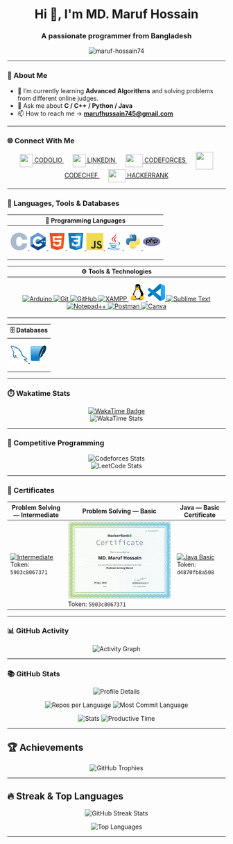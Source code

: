 <h1 align="center">Hi 👋, I'm MD. Maruf Hossain</h1>
<h3 align="center">A passionate programmer from Bangladesh</h3>

<p align="center">
  <img src="https://komarev.com/ghpvc/?username=maruf-hossain74&label=Profile%20views&color=0e75b6&style=flat" alt="maruf-hossain74" />
</p>

---

### 🧠 About Me

- 🌱 I’m currently learning **Advanced Algorithms** and solving problems from different online judges.  
- 💬 Ask me about **C / C++ / Python / Java**  
- 📫 How to reach me → **marufhussain745@gmail.com**

---

### 🌐 Connect With Me

<p align="center">
  <a href="https://codolio.com/profile/Maruf_Hossain" target="blank">
    <img align="center" src="https://codolio.com/codolio_assets/codolio.svg" height="30" width="30" />
    CODOLIO
  </a> &nbsp;&nbsp;&nbsp;&nbsp;
  <a href="https://bd.linkedin.com/in/maruf-hossain-257554309?trk=public_post_feed-actor-name" target="blank">
    <img align="center" src="https://encrypted-tbn0.gstatic.com/images?q=tbn:ANd9GcRJeJlx-HEr29YIB4b0GVBxDSAEEmQnRNFcMQ&s" height="30" width="30" />
    LINKEDIN
  </a> &nbsp;&nbsp;&nbsp;&nbsp;
  <a href="https://codeforces.com/profile/marufhussain745" target="blank">
    <img align="center" src="https://raw.githubusercontent.com/rahuldkjain/github-profile-readme-generator/master/src/images/icons/Social/codeforces.svg" height="30" width="40" />
    CODEFORCES
  </a> &nbsp;&nbsp;&nbsp;&nbsp;
  <a href="https://www.codechef.com/users/marufhussain74" target="blank">
    <img align="center" src="https://img.icons8.com/color/512/codechef.png" height="40" width="40" />
    CODECHEF
  </a> &nbsp;&nbsp;&nbsp;&nbsp;
  <a href="https://www.hackerrank.com/marufhussain745" target="blank">
    <img align="center" src="https://raw.githubusercontent.com/rahuldkjain/github-profile-readme-generator/master/src/images/icons/Social/hackerrank.svg" height="30" width="40" />
    HACKERRANK
  </a>
</p>

---

### 🧰 Languages, Tools & Databases

<div align="center">
  
| 🧠 Programming Languages |
|---|
|<p align="center"> <a href="https://www.cprogramming.com/" target="_blank" rel="noopener noreferrer" title="C"> <img src="https://raw.githubusercontent.com/devicons/devicon/master/icons/c/c-original.svg" width="40" height="40" alt="C"/> </a> <a href="https://www.w3schools.com/cpp/" target="_blank" rel="noopener noreferrer" title="C++"> <img src="https://raw.githubusercontent.com/devicons/devicon/master/icons/cplusplus/cplusplus-original.svg" width="40" height="40" alt="C++"/> </a> <a href="https://developer.mozilla.org/en-US/docs/Web/HTML" target="_blank" rel="noopener noreferrer" title="HTML5"> <img src="https://raw.githubusercontent.com/devicons/devicon/master/icons/html5/html5-original.svg" width="40" height="40" alt="HTML5"/> </a> <a href="https://developer.mozilla.org/en-US/docs/Web/CSS" target="_blank" rel="noopener noreferrer" title="CSS3"> <img src="https://raw.githubusercontent.com/devicons/devicon/master/icons/css3/css3-original.svg" width="40" height="40" alt="CSS3"/> </a> <a href="https://developer.mozilla.org/en-US/docs/Web/JavaScript" target="_blank" rel="noopener noreferrer" title="JavaScript"> <img src="https://raw.githubusercontent.com/devicons/devicon/master/icons/javascript/javascript-original.svg" width="40" height="40" alt="JavaScript"/> </a> <a href="https://www.java.com" target="_blank" rel="noopener noreferrer" title="Java"> <img src="https://raw.githubusercontent.com/devicons/devicon/master/icons/java/java-original.svg" width="40" height="40" alt="Java"/> </a> <a href="https://www.python.org" target="_blank" rel="noopener noreferrer" title="Python"> <img src="https://raw.githubusercontent.com/devicons/devicon/master/icons/python/python-original.svg" width="40" height="40" alt="Python"/> </a> <a href="https://www.php.net/" target="_blank" rel="noopener noreferrer" title="PHP"> <img src="https://raw.githubusercontent.com/devicons/devicon/master/icons/php/php-original.svg" width="40" height="40" alt="PHP"/> </a> </p>|

| ⚙️ Tools & Technologies |
|---|
| <p align="center"> <a href="https://www.arduino.cc/" target="_blank" rel="noopener noreferrer" title="Arduino"> <img src="https://cdn.worldvectorlogo.com/logos/arduino-1.svg" width="40" height="40" alt="Arduino"/> </a> <a href="https://git-scm.com/" target="_blank" rel="noopener noreferrer" title="Git"> <img src="https://www.vectorlogo.zone/logos/git-scm/git-scm-icon.svg" width="40" height="40" alt="Git"/> </a> <a href="https://github.com/" target="_blank" rel="noopener noreferrer" title="GitHub"> <img src="https://cdn.jsdelivr.net/gh/devicons/devicon/icons/github/github-original.svg" width="40" height="40" alt="GitHub"/> </a> <a href="https://www.apachefriends.org/" target="_blank" rel="noopener noreferrer" title="XAMPP"> <img src="https://a.fsdn.com/allura/p/xampp/icon?1599843055?&w=135" width="40" height="40" alt="XAMPP"/> </a> <a href="https://www.linux.org/" target="_blank" rel="noopener noreferrer" title="Linux"> <img src="https://raw.githubusercontent.com/devicons/devicon/master/icons/linux/linux-original.svg" width="40" height="40" alt="Linux"/> </a> <a href="https://code.visualstudio.com/" target="_blank" rel="noopener noreferrer" title="Visual Studio Code"> <img src="https://raw.githubusercontent.com/devicons/devicon/master/icons/vscode/vscode-original.svg" width="40" height="40" alt="VS Code"/> </a> <a href="https://www.sublimetext.com/" target="_blank" rel="noopener noreferrer" title="Sublime Text"> <img src="https://upload.wikimedia.org/wikipedia/en/d/d2/Sublime_Text_3_logo.png" width="40" height="40" alt="Sublime Text"/> </a> <a href="https://notepad-plus-plus.org/" target="_blank" rel="noopener noreferrer" title="Notepad++"> <img src="https://encrypted-tbn0.gstatic.com/images?q=tbn:ANd9GcT05IJvkhGkjvlLnLohk0O9b9cqh2KMqqMB9w&s" width="40" height="40" alt="Notepad++"/> </a> <a href="https://www.postman.com/" target="_blank" rel="noopener noreferrer" title="Postman"> <img src="https://www.vectorlogo.zone/logos/getpostman/getpostman-icon.svg" width="40" height="40" alt="Postman"/> </a> <a href="https://www.canva.com/" target="_blank" rel="noopener noreferrer" title="Canva"> <img src="https://encrypted-tbn0.gstatic.com/images?q=tbn:ANd9GcTGpJ8UFG03-e_wuIAfqnNlnVzUDZ-4Uxxwiw&s" width="40" height="40" alt="Canva"/> </a> </p> |

| 🗄️ Databases |
|---|
|<p align="center"> <a href="https://www.mysql.com/" target="_blank" rel="noopener noreferrer" title="MySQL"> <img src="https://raw.githubusercontent.com/devicons/devicon/master/icons/mysql/mysql-original.svg" width="40" height="40" alt="MySQL"/> </a> <a href="https://www.sqlite.org/index.html" target="_blank" rel="noopener noreferrer" title="SQLite"> <img src="https://raw.githubusercontent.com/devicons/devicon/master/icons/sqlite/sqlite-original.svg" width="40" height="40" alt="SQLite"/> </a> </p>|

</div>

---

### ⏱️ Wakatime Stats

<div align="center">
  <a href="https://wakatime.com/@maruf_hossain">
    <img src="https://wakatime.com/badge/user/0a6e89fc-213a-4372-a2b6-d3df86fce603.svg?style=flat-square" alt="WakaTime Badge"/>
  </a>
  <br>
  <img src="https://github-readme-stats.vercel.app/api/wakatime?username=maruf_hossain&custom_title=Weekly%20Coding%20Stats&theme=github-light&hide_border=true&layout=compact&langs_count=8" alt="WakaTime Stats"/>
</div>


---

### 🧮 Competitive Programming

<div align="center">
  <img src="https://codeforces-readme-stats.vercel.app/api/card?username=marufhussain745&theme=vue&force_username=true" alt="Codeforces Stats"/>
  <br>
  <img src="https://leetcard.jacoblin.cool/marufhussain745?theme=github_light&font=Fira%20Code&ext=contest" alt="LeetCode Stats"/>
</div>

---

### 🏅 Certificates

| Problem Solving — Intermediate | Problem Solving — Basic | Java — Basic Certificate |
|-------------------------------|------------------------|-------------------------|
| [![Intermediate](https://github.com/maruf-hossain74/Achivements/blob/main/Problem_Solving_intermediate.png)](https://www.hackerrank.com/certificates/iframe/5903c8067371)<br>Token: `5903c8067371` | [![Basic](https://github.com/maruf-hossain74/Achivements/blob/main/Problem_solving(Basic).png)](https://www.hackerrank.com/certificates/5903c8067371)<br>Token: `5903c8067371` | [![Java Basic](https://github.com/maruf-hossain74/image-share/blob/main/Java_Basic_Certificate.png)](https://www.hackerrank.com/certificates/d4870fb8a508)<br>Token: `d4870fb8a508` | 



---

### 📊 GitHub Activity

<div align="center">
  <img src="https://github-readme-activity-graph.vercel.app/graph?username=maruf-hossain74&theme=vue&hide_border=true&area=false" alt="Activity Graph"/>
</div>


---

### 📚 GitHub Stats
<p align="center">
  <!-- Summary Cards -->
  <img src="https://github-profile-summary-cards.vercel.app/api/cards/profile-details?username=maruf-hossain74&theme=github" alt="Profile Details" />
</p>

<p align="center">
  <img src="https://github-profile-summary-cards.vercel.app/api/cards/repos-per-language?username=maruf-hossain74&theme=github" alt="Repos per Language" />
  <img src="https://github-profile-summary-cards.vercel.app/api/cards/most-commit-language?username=maruf-hossain74&theme=github" alt="Most Commit Language" />
</p>

<p align="center">
  <img src="https://github-profile-summary-cards.vercel.app/api/cards/stats?username=maruf-hossain74&theme=github" alt="Stats" />
  <img src="https://github-profile-summary-cards.vercel.app/api/cards/productive-time?username=maruf-hossain74&theme=github&utcOffset=6" alt="Productive Time" />
</p>

---

## 🏆 Achievements

<p align="center">
  <img src="https://github-profile-trophy.vercel.app/?username=maruf-hossain74&theme=vue&margin-w=15&margin-h=15" alt="GitHub Trophies" />
</p>

---

## 🔥 Streak & Top Languages

<p align="center">
  <img src="https://github-readme-streak-stats.herokuapp.com/?user=maruf-hossain74&theme=vue" alt="GitHub Streak Stats" />
</p>

<p align="center">
  <img src="https://github-readme-stats.vercel.app/api/top-langs?username=maruf-hossain74&show_icons=true&locale=en&layout=compact&theme=default" alt="Top Languages" />
</p>


---
